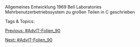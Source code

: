 Allgemeines
Entwicklung
1969 Bell Laboratories
Mehrbenutzerbetriebssystem
zu großen Teilen in C geschrieben

   Tags & Topics:
   

[Previous: #AdvIT-Folien_90](AdvIT-Folien_90.md)

[Next: #AdvIT-Folien_90](AdvIT-Folien_90.md)